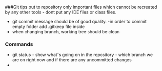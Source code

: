 ###Git tips
put to repository only important files which cannot be recreated by any other tools - dont put any IDE files or class files.
- git commit message should be of good quality.
-in order to commit empty folder add .gitkeep file inside
- when changing branch, working tree should be clean
### Commands
- git status - show whatˇs going on in the repository - which branch we are on right now and if there are any uncommitted changes 
- 